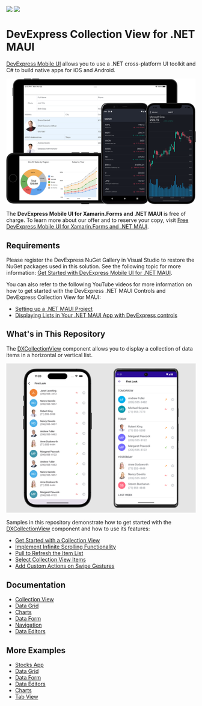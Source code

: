 <!-- default badges list -->
[![](https://img.shields.io/badge/Open_in_DevExpress_Support_Center-FF7200?style=flat-square&logo=DevExpress&logoColor=white)](https://supportcenter.devexpress.com/ticket/details/T1018863)
[![](https://img.shields.io/badge/📖_How_to_use_DevExpress_Examples-e9f6fc?style=flat-square)](https://docs.devexpress.com/GeneralInformation/403183)
<!-- default badges end -->
# DevExpress Collection View for .NET MAUI

[DevExpress Mobile UI](https://www.devexpress.com/maui/) allows you to use a .NET cross-platform UI toolkit and C# to build native apps for iOS and Android.

![DevExpress Mobile UI for .NET MAUI](./Images/maui.png)

The **DevExpress Mobile UI for Xamarin.Forms and .NET MAUI** is free of charge. To learn more about our offer and to reserve your copy, visit [Free DevExpress Mobile UI for Xamarin.Forms and .NET MAUI](https://www.devexpress.com/xamarin-free).

## Requirements

Please register the DevExpress NuGet Gallery in Visual Studio to restore the NuGet packages used in this solution. See the following topic for more information: [Get Started with DevExpress Mobile UI for .NET MAUI](https://docs.devexpress.com/MAUI/403249/get-started).

You can also refer to the following YouTube videos for more information on how to get started with the DevExpress .NET MAUI Controls and DevExpress Collection View for MAUI: 

* [Setting up a .NET MAUI Project](https://www.youtube.com/watch?v=juJvl5UicIQ)
* [Displaying Lists in Your .NET MAUI App with DevExpress controls](https://www.youtube.com/watch?v=2TC-933eGEU)

## What's in This Repository

The [DXCollectionView](https://docs.devexpress.com/MAUI/DevExpress.Maui.CollectionView.DXCollectionView) component allows you to display a collection of data items in a horizontal or vertical list.

![DevExpress Mobile UI for .NET MAUI](/Images/get-started.png)

Samples in this repository demonstrate how to get started with the [DXCollectionView](https://docs.devexpress.com/MAUI/DevExpress.Maui.CollectionView.DXCollectionView) component and how to use its features:

* [Get Started with a Collection View](./CS/CollectionViewExample/)
* [Implement Infinite Scrolling Functionality](./CS/CollectionViewLoadMore/)
* [Pull to Refresh the Item List](./CS/CollectionViewPullToRefresh/)
* [Select Collection View Items](./CS/CollectionViewSelection/)
* [Add Custom Actions on Swipe Gestures](./CS/CollectionViewSwipe/)

## Documentation

- [Collection View](https://docs.devexpress.com/MAUI/403324/collection-view/index)
- [Data Grid](https://docs.devexpress.com/MAUI/403255/data-grid/data-grid)
- [Charts](https://docs.devexpress.com/MAUI/403300/charts/charts)
- [Data Form](https://docs.devexpress.com/MAUI/403640/data-form)
- [Navigation](https://docs.devexpress.com/MAUI/403297/navigation/index)
- [Data Editors](https://docs.devexpress.com/MAUI/403427/editors/index)

## More Examples

* [Stocks App](https://github.com/DevExpress-Examples/maui-stocks-mini)
* [Data Grid](https://github.com/DevExpress-Examples/maui-data-grid-get-started)
* [Data Form](https://github.com/DevExpress-Examples/maui-data-form-get-started)
* [Data Editors](https://github.com/DevExpress-Examples/maui-editors-get-started)
* [Charts](https://github.com/DevExpress-Examples/maui-charts)
* [Tab View](https://github.com/DevExpress-Examples/maui-tab-view-get-started)
